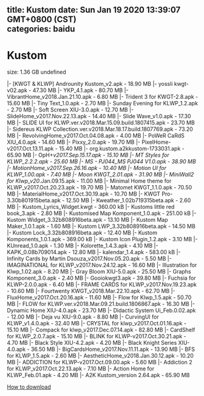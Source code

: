 
title: Kustom
date: Sun Jan 19 2020 13:39:07 GMT+0800 (CST)    
categories: baidu
---

# Kustom
size: 1.36 GB
 undefined
 
|- [KWGT & KLWP] Androunity Kustom_v2.apk - 18.90 MB
|- yossli kwgt-v02.apk - 47.30 MB
|- YKP_4.1.apk - 80.70 MB
|- VibrantHome_v2018.Jan.21.10.apk - 6.80 MB
|- Trident 3 for KWGT-2.8.apk - 15.60 MB
|- Tiny Text_1.0.apk - 2.70 MB
|- Sunday Evening for KLWP_1.2.apk - 2.70 MB
|- Soft Screen XIU-3.0.apk - 12.70 MB
|- SlideHome_v2017.Nov.22.13.apk - 14.40 MB
|- Slide Wave_v1.0.apk - 17.30 MB
|- SLIDE UI for KLWP.ver.v2018.Mar.15.09.build.1807415.apk - 23.70 MB
|- Sidereus KLWP Collection.ver.v2018.Mar.18.17.build.1807769.apk - 73.20 MB
|- RevolvingHome_v2017.Oct.04.08.apk - 4.00 MB
|- PoWeR CaRdS XIU_4.0.apk - 14.60 MB
|- Pixxy_2.0.apk - 19.70 MB
|- PixelHome-v2017.Oct.13.11.apk - 15.40 MB
|- org.kustom.a2kkustom-1733031.apk - 65.90 MB
|- OpH+_v2017.Sep.15.17.apk - 15.10 MB
|- MT Styles for KLWP_2.2.2.apk - 25.60 MB
|- MS - PJ044_MS PJ044 V1.0.apk - 38.90 MB
|- MotionHome_v2017.Sep.26.16.apk - 10.40 MB
|- Motion UI for KLWP_1.00.apk - 7.40 MB
|- Moon KWGT_2.01.apk - 31.90 MB
|- MiniWall2 for Klwp_v20_.Jan.09.15.apk - 11.00 MB
|- Minimal Home theme for KLWP_v2017.Oct.20.23.apk - 19.70 MB
|- Matomet KWGT_1.1.0.apk - 70.50 MB
|- MaterialHome_v2017.Oct.30.19.apk - 10.70 MB
|- KWGT Pro-3.30b801915beta.apk - 12.50 MB
|- Kweather_1.02b719315beta.apk - 2.60 MB
|- Kustom_Lyrics_Widget.kwgt - 360.00 kB
|- Kustoms little red book_3.apk - 2.80 MB
|- Kustomised Map Komponent_1.0.apk - 251.00 kB
|- Kustom Widget_3.32b808916beta.apk - 13.10 MB
|- Kustom Map Maker_1.0.1.apk - 1.60 MB
|- Kustom LWP_3.32b808916beta.apk - 14.50 MB
|- Kustom Lock_3.32b808916beta.apk - 12.40 MB
|- Kustom Komponents_1.0.1.apk - 369.00 kB
|- Kustom Icon Plugin_1.2.apk - 3.10 MB
|- KUnread_1.0.apk - 1.30 MB
|- Kolorette_1.4.3.apk - 4.10 MB
|- KAPK_0.08b709014.apk - 12.80 MB
|- kalendar_1.4.apk - 583.00 kB
|- Infinity Cards by Martin Dsouza_v2017.Nov.05.20.apk - 5.50 MB
|- IMAGINATIONAL for KLWP_v2017.Nov.24.12.apk - 16.60 MB
|- Illustration for Klwp_1.02.apk - 8.20 MB
|- Gray Bloom XIU-5.0.apk - 25.50 MB
|- Graphs Komponent_3.0.apk - 2.40 MB
|- Gooiokwgt3.apk - 39.80 MB
|- Fuchsia for KLWP-2.0.0.apk - 6.40 MB
|- FRAME CARDS for KLWP_v2017.Nov.19.23.apk - 10.60 MB
|- Fourtwenty KWGT_v2018.Mar.22.10.apk - 62.70 MB
|- FluxHome_v2017.Oct.20.16.apk - 11.60 MB
|- Flow for Klwp_1.5.apk - 50.70 MB
|- FLOW for KLWP.ver.v2018.Mar.09.21.build.1806867.apk - 16.30 MB
|- Dynamic Home XIU-4.0.apk - 23.70 MB
|- Didactic System Ui_Feb.0.02.apk - 12.00 MB
|- Deja vu XIU-9.0.apk - 8.80 MB
|- CurvingUI for KLWP_v1.4.0.apk - 32.40 MB
|- CRYSTAL for klwp_v2017.Oct.01.16.apk - 15.10 MB
|- Compack for klwp_v2017.Dec.07.14.apk - 82.80 MB
|- CardShelf for KLWP_2.0.7.apk - 15.10 MB
|- BLINK for KLWP-v2017.Oct.30.21.apk - 4.70 MB
|- Black Style XIU-4.2.apk - 4.20 MB
|- Black Knight Series XIU-4.0.apk - 36.50 MB
|- BigCardsHome_v2017.Nov.11.11.apk - 13.90 MB
|- BFS for KLWP_1.5.apk - 2.60 MB
|- AestheticHome_v2018.Jan.30.12.apk - 10.20 MB
|- ADDICTION for KLWP-v2017.Oct.09.00.apk - 5.60 MB
|- Addiction 2 for KLWP_v2017.Oct.22.13.apk - 7.10 MB
|- Action Home for KLWP_Feb.01.apk - 4.20 MB
|- A2K Kustom_version 2.64.apk - 65.90 MB

[How to download](https://bpcam.bemobtrk.com/go/2ceec3aa-1ca2-46d6-b9ff-aaa5c184517c?jno=4275)